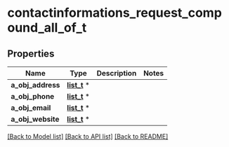 # contactinformations_request_compound_all_of_t

## Properties
Name | Type | Description | Notes
------------ | ------------- | ------------- | -------------
**a_obj_address** | [**list_t**](address_request_compound.md) \* |  | 
**a_obj_phone** | [**list_t**](phone_request_compound.md) \* |  | 
**a_obj_email** | [**list_t**](email_request_compound.md) \* |  | 
**a_obj_website** | [**list_t**](website_request_compound.md) \* |  | 

[[Back to Model list]](../README.md#documentation-for-models) [[Back to API list]](../README.md#documentation-for-api-endpoints) [[Back to README]](../README.md)


